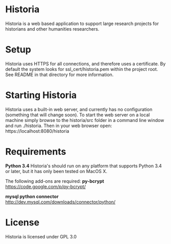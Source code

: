 # Historia
Historia is a web based application to support large research projects for historians and other humanities researchers.

Setup
=====
Historia uses HTTPS for all connections, and therefore uses a certificate. By default the system looks for ssl_cert/historia.pem within the project root.  See README in that directory for more information.

Starting Historia
=================
Historia uses a built-in web server, and currently has no configuration (something that will change soon). To start the web server on a local machine simply browse to the historia/src folder in a command line window and run ./historia.  Then in your web browser open: https://localhost:8080/historia

Requirements
============
**Python 3.4**
Historia's should run on any platform that supports Python 3.4 or later, but it has only been tested on MacOS X. 

The following add-ons are required:
**py-bcrypt**
https://code.google.com/p/py-bcrypt/

**mysql python connector**
http://dev.mysql.com/downloads/connector/python/

License
=======
Historia is licensed under GPL 3.0